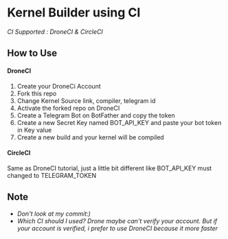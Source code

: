 # Kernel Builder using CI
*CI Supported : DroneCI & CircleCI*

## How to Use
#### DroneCI
1. Create your DroneCi Account
2. Fork this repo
3. Change Kernel Source link, compiler, telegram id
4. Activate the forked repo on DroneCI
5. Create a Telegram Bot on BotFather and copy the token
6. Create a new Secret Key named BOT_API_KEY and paste your bot token in Key value
7. Create a new build and your kernel will be compiled

#### CircleCI
Same as DroneCI tutorial, just a little bit different like BOT_API_KEY must changed to TELEGRAM_TOKEN


## Note
- *Don't look at my commit:)*
- *Which CI should I used? Drone maybe can't verify your account. But if your account is verified, i prefer to use DroneCI because it more faster*